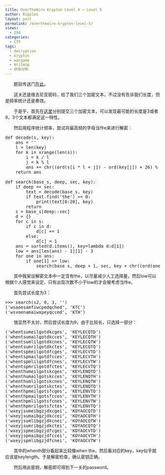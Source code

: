 ```yaml
---
title: OverTheWire Krypton Level 4 → Level 5
author: Ripples
layout: post
permalink: /overthewire-krypton-level-5/
views:
  - 294
categories:
  - CTF
tags:
  - decryption
  - krypton
  - wargame
  - WriteUp
  - 频率分析
---
```

<p style="text-indent: 2em;">
  题目传送门<a href="http://overthewire.org/wargames/krypton/krypton5.html" target="_blank">在此</a>。
</p>

<p style="text-indent: 2em;">
  这关还是维吉尼亚密码，给了我们三个加密文本，不过没有告诉我们长度，但是频率统计还是奏效。
</p>

<p style="text-indent: 2em;">
  于是乎，首先在<a href="http://www.simonsingh.net/The_Black_Chamber/vigenere_cracking_tool.html" target="_blank">这里</a>分别提交三个加密文本，可以发现最可能的长度是3或者9，3个文本都满足这一特性。
</p>

<p style="text-indent: 2em;">
  然后用程序统计频率，尝试将最高频的字母当作e来进行解密：
</p>

<!--more-->

<pre class="brush:python;toolbar:false">def&nbsp;decode(s,&nbsp;key):
&nbsp;&nbsp;&nbsp;&nbsp;ans&nbsp;=&nbsp;&#39;&#39;
&nbsp;&nbsp;&nbsp;&nbsp;l&nbsp;=&nbsp;len(key)
&nbsp;&nbsp;&nbsp;&nbsp;for&nbsp;k&nbsp;in&nbsp;xrange(len(s)):
&nbsp;&nbsp;&nbsp;&nbsp;&nbsp;&nbsp;&nbsp;&nbsp;i&nbsp;=&nbsp;k&nbsp;/&nbsp;l
&nbsp;&nbsp;&nbsp;&nbsp;&nbsp;&nbsp;&nbsp;&nbsp;j&nbsp;=&nbsp;k&nbsp;%&nbsp;l
&nbsp;&nbsp;&nbsp;&nbsp;&nbsp;&nbsp;&nbsp;&nbsp;ans&nbsp;+=&nbsp;chr((ord(s[i&nbsp;*&nbsp;l&nbsp;+&nbsp;j])&nbsp;-&nbsp;ord(key[j])&nbsp;+&nbsp;26)&nbsp;%&nbsp;26&nbsp;+&nbsp;ord(&#39;a&#39;))
&nbsp;&nbsp;&nbsp;&nbsp;return&nbsp;ans
&nbsp;&nbsp;&nbsp;&nbsp;
def&nbsp;search(base_s,&nbsp;deep,&nbsp;sec,&nbsp;key):
&nbsp;&nbsp;&nbsp;&nbsp;if&nbsp;deep&nbsp;==&nbsp;sec:
&nbsp;&nbsp;&nbsp;&nbsp;&nbsp;&nbsp;&nbsp;&nbsp;text&nbsp;=&nbsp;decode(base_s,&nbsp;key)
&nbsp;&nbsp;&nbsp;&nbsp;&nbsp;&nbsp;&nbsp;&nbsp;if&nbsp;text.find(&#39;the&#39;)&nbsp;&gt;=&nbsp;0:
&nbsp;&nbsp;&nbsp;&nbsp;&nbsp;&nbsp;&nbsp;&nbsp;&nbsp;&nbsp;&nbsp;&nbsp;print(text[0:20],&nbsp;key)
&nbsp;&nbsp;&nbsp;&nbsp;&nbsp;&nbsp;&nbsp;&nbsp;return
&nbsp;&nbsp;&nbsp;&nbsp;s&nbsp;=&nbsp;base_s[deep::sec]
&nbsp;&nbsp;&nbsp;&nbsp;d&nbsp;=&nbsp;{}
&nbsp;&nbsp;&nbsp;&nbsp;for&nbsp;c&nbsp;in&nbsp;s:
&nbsp;&nbsp;&nbsp;&nbsp;&nbsp;&nbsp;&nbsp;&nbsp;if&nbsp;c&nbsp;in&nbsp;d:
&nbsp;&nbsp;&nbsp;&nbsp;&nbsp;&nbsp;&nbsp;&nbsp;&nbsp;&nbsp;&nbsp;&nbsp;d[c]&nbsp;+=&nbsp;1
&nbsp;&nbsp;&nbsp;&nbsp;&nbsp;&nbsp;&nbsp;&nbsp;else:
&nbsp;&nbsp;&nbsp;&nbsp;&nbsp;&nbsp;&nbsp;&nbsp;&nbsp;&nbsp;&nbsp;&nbsp;d[c]&nbsp;=&nbsp;1
&nbsp;&nbsp;&nbsp;&nbsp;ans&nbsp;=&nbsp;sorted(d.items(),&nbsp;key=lambda&nbsp;d:d[1])
&nbsp;&nbsp;&nbsp;&nbsp;low&nbsp;=&nbsp;ans[len(ans)&nbsp;-&nbsp;1][1]&nbsp;-&nbsp;3
&nbsp;&nbsp;&nbsp;&nbsp;for&nbsp;one&nbsp;in&nbsp;ans:
&nbsp;&nbsp;&nbsp;&nbsp;&nbsp;&nbsp;&nbsp;&nbsp;if&nbsp;one[1]&nbsp;&gt;=&nbsp;low:
&nbsp;&nbsp;&nbsp;&nbsp;&nbsp;&nbsp;&nbsp;&nbsp;&nbsp;&nbsp;&nbsp;&nbsp;search(base_s,&nbsp;deep&nbsp;+&nbsp;1,&nbsp;sec,&nbsp;key&nbsp;+&nbsp;chr((ord(one[0])&nbsp;-&nbsp;ord(&#39;E&#39;)&nbsp;+&nbsp;26)&nbsp;%&nbsp;26&nbsp;+&nbsp;ord(&#39;A&#39;)))</pre>

<p style="text-indent: 2em;">
  其中我架设解密文本中一定含有the，以尽量减少人工选择量，然后low可以根据个人感觉来设定，只有出现次数不小于low的才会被考虑当作e。
</p>

<p style="text-indent: 2em;">
  首先尝试长度为3：
</p>

<pre class="brush:python;toolbar:false">&gt;&gt;&gt;&nbsp;search(s2,&nbsp;0,&nbsp;3,&nbsp;&#39;&#39;)
(&#39;wsaoesamfiwcpedqched&#39;,&nbsp;&#39;KTC&#39;)
(&#39;wsvoenamaiwxpeyqcced&#39;,&nbsp;&#39;KTH&#39;)</pre>

<p style="text-indent: 2em;">
  很显然不太对，然后尝试长度为9，由于比较长，只选择一部分：
</p>

<pre class="brush:plain;toolbar:false">(&#39;whentsumeilgotdkcges&#39;,&nbsp;&#39;KEYLECQTD&#39;)
(&#39;whentsumailgotdkcces&#39;,&nbsp;&#39;KEYLECQTH&#39;)
(&#39;whentsumlilgotdkcnes&#39;,&nbsp;&#39;KEYLECQTW&#39;)
(&#39;whentsumrilgotdkctes&#39;,&nbsp;&#39;KEYLECQTQ&#39;)
(&#39;whentspmeilgotdfcges&#39;,&nbsp;&#39;KEYLECVTD&#39;)
(&#39;whentspmailgotdfcces&#39;,&nbsp;&#39;KEYLECVTH&#39;)
(&#39;whentspmlilgotdfcnes&#39;,&nbsp;&#39;KEYLECVTW&#39;)
(&#39;whentspmrilgotdfctes&#39;,&nbsp;&#39;KEYLECVTQ&#39;)
(&#39;whenthumeilgotskcges&#39;,&nbsp;&#39;KEYLENQTD&#39;)
(&#39;whenthumailgotskcces&#39;,&nbsp;&#39;KEYLENQTH&#39;)
(&#39;whenthumlilgotskcnes&#39;,&nbsp;&#39;KEYLENQTW&#39;)
(&#39;whenthumrilgotskctes&#39;,&nbsp;&#39;KEYLENQTQ&#39;)
(&#39;whenthpmeilgotsfcges&#39;,&nbsp;&#39;KEYLENVTD&#39;)
(&#39;whenthpmailgotsfcces&#39;,&nbsp;&#39;KEYLENVTH&#39;)
(&#39;whenthpmlilgotsfcnes&#39;,&nbsp;&#39;KEYLENVTW&#39;)
(&#39;whenthpmrilgotsfctes&#39;,&nbsp;&#39;KEYLENVTQ&#39;)
(&#39;wxeyjsumeibgzjdkcgei&#39;,&nbsp;&#39;KOYAOCQTD&#39;)
(&#39;wxeyjsumaibgzjdkccei&#39;,&nbsp;&#39;KOYAOCQTH&#39;)
(&#39;wxeyjsumlibgzjdkcnei&#39;,&nbsp;&#39;KOYAOCQTW&#39;)
(&#39;wxeyjsumribgzjdkctei&#39;,&nbsp;&#39;KOYAOCQTQ&#39;)
(&#39;wxeyjspmeibgzjdfcgei&#39;,&nbsp;&#39;KOYAOCVTD&#39;)
(&#39;wxeyjspmaibgzjdfccei&#39;,&nbsp;&#39;KOYAOCVTH&#39;)
(&#39;wxeyjspmlibgzjdfcnei&#39;,&nbsp;&#39;KOYAOCVTW&#39;)</pre>

<p style="text-indent: 2em;">
  其中的whenth部分看起来比较像when the，然后看对应的key，key似乎就应该是keylength。于是解密检查，确认密钥正确。
</p>

<p style="text-indent: 2em;">
  然后用此密钥，解密即可得到下一关的password。
</p>
